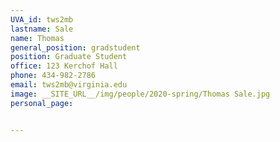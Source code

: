 ```yaml
---
UVA_id: tws2mb
lastname: Sale
name: Thomas
general_position: gradstudent
position: Graduate Student
office: 123 Kerchof Hall
phone: 434-982-2786
email: tws2mb@virginia.edu
image: __SITE_URL__/img/people/2020-spring/Thomas Sale.jpg
personal_page:


---
```

